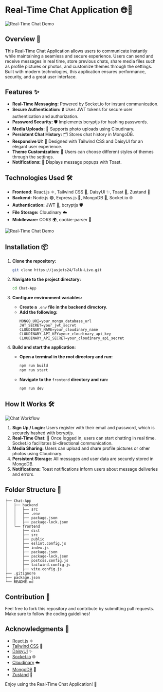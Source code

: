 # Real-Time Chat Application 🌐💬

![Real-Time Chat Demo](https://media1.giphy.com/media/v1.Y2lkPTc5MGI3NjExanE2cXJjZ3c1MnVydHQ0MjhjdTU3OG5tc3lzcWwybXV3dmV3cmJ2OSZlcD12MV9pbnRlcm5hbF9naWZfYnlfaWQmY3Q9Zw/BDcsuRvUcNZEDdK0bE/giphy.gif)


## Overview 🚀

This Real-Time Chat Application allows users to communicate instantly while maintaining a seamless and secure experience. Users can send and receive messages in real time, store previous chats, share media files such as profile pictures or photos, and customize themes through the settings. Built with modern technologies, this application ensures performance, security, and a great user interface.

## Features ✨

- **Real-Time Messaging:** Powered by Socket.io for instant communication.
- **Secure Authentication:** 🔒 Uses JWT tokens for secure user authentication and authorization.
- **Password Security:** 🛡️ Implements bcryptjs for hashing passwords.
- **Media Uploads:** 📸 Supports photo uploads using Cloudinary.
- **Persistent Chat History:** 🗂️ Stores chat history in MongoDB.
- **Responsive UI:** 📱 Designed with Tailwind CSS and DaisyUI for an elegant user experience.
- **Theme Customization:** 🎨 Users can choose different styles of themes through the settings.
- **Notifications:** 🔔 Displays message popups with Toast.



## Technologies Used 🛠️

- **Frontend:** React.js ⚛️, Tailwind CSS 🎨, DaisyUI ✨, Toast 🍞, Zustand 📂
- **Backend:** Node.js 🟢, Express.js 🚏, MongoDB 🍃, Socket.io 🌐
- **Authentication:** JWT 🔑, bcryptjs 🛡️
- **File Storage:** Cloudinary ☁️
- **Middleware:** CORS 🌍, cookie-parser 🍪

![Real-Time Chat Demo](https://media.giphy.com/media/v1.Y2lkPTc5MGI3NjExbXI5aHZxbHN1Yjd1YWRjNmN4a2F1NjFrOGtkOGFqazNxaXM2eGdyciZlcD12MV9naWZzX3NlYXJjaCZjdD1n/NKEt9elQ5cR68/giphy.gif)

## Installation 📦

1. **Clone the repository:**

   ```bash
   git clone https://jasjots24/Talk-Live.git
   ```

2. **Navigate to the project directory:**

   ```bash
   cd Chat-App
   ```


3. **Configure environment variables:**

   - **Create a** `.env` **file in the backend directory.**
   - **Add the following:**
     ```env
     MONGO_URI=your_mongo_database_url
     JWT_SECRET=your_jwt_secret
     CLOUDINARY_NAME=your_cloudinary_name
     CLOUDINARY_API_KEY=your_cloudinary_api_key
     CLOUDINARY_API_SECRET=your_cloudinary_api_secret
     ```

4. **Build and start the application:**

   - **Open a terminal in the root directory and run:**
     ```bash
     npm run build
     npm run start
     ```
   - **Navigate to the** `frontend` **directory and run:**
     ```bash
     npm run dev
     ```

## How It Works 🛠️

![Chat Workflow](https://media2.giphy.com/media/v1.Y2lkPTc5MGI3NjExczR4Z3BvcjY0d3c3NXppbXpqb3I5M3M1Y3B2OTNjNDZoenkwdHd4MSZlcD12MV9pbnRlcm5hbF9naWZfYnlfaWQmY3Q9Zw/IvGTPxaGaEOuhYv1jM/giphy.gif)

1. **Sign Up / Login:** Users register with their email and password, which is securely hashed with bcryptjs.
2. **Real-Time Chat:** 💬 Once logged in, users can start chatting in real time. Socket.io facilitates bi-directional communication.
3. **Media Sharing:** Users can upload and share profile pictures or other photos using Cloudinary.
4. **Persistent Storage:** All messages and user data are securely stored in MongoDB.
5. **Notifications:** Toast notifications inform users about message deliveries and errors.


## Folder Structure 📂

```
├── Chat-App
│   ├── backend
│   │   ├── src
│   │   ├── .env
│   │   ├── package.json
│   │   ├── package-lock.json
│   └── frontend
│       ├── dist
│       ├── src
│       ├── public
│       ├── eslint.config.js
│       ├── index.js
│       ├── package.json
│       ├── package-lock.json
│       ├── postcss.config.js
│       ├── tailwind.config.js
│       ├── vite.config.js
├── .gitignore
├── package.json
└── README.md
```

## Contribution 🤝

Feel free to fork this repository and contribute by submitting pull requests. Make sure to follow the coding guidelines!


## Acknowledgments 🙌

- [React.js](https://reactjs.org/) ⚛️
- [Tailwind CSS](https://tailwindcss.com/) 🎨
- [DaisyUI](https://daisyui.com/) ✨
- [Socket.io](https://socket.io/) 🌐
- [Cloudinary](https://cloudinary.com/) ☁️
- [MongoDB](https://www.mongodb.com/) 🍃
- [Zustand](https://github.com/pmndrs/zustand) 📂

Enjoy using the Real-Time Chat Application! 🎉

